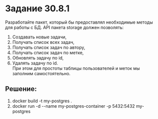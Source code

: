 # Задание 30.8.1

Разработайте пакет, который бы предоставлял необходимые методы для работы с БД.
API пакета storage должен позволять:
1. Создавать новые задачи,
2. Получать список всех задач,
3. Получать список задач по автору,
4. Получать список задач по метке,
5. Обновлять задачу по id,
6. Удалять задачу по id.  
При этом для простоты таблицы пользователей и меток мы заполним самостоятельно.




## Решение:
1. docker build -t my-postgres .
2. docker run -d --name my-postgres-container -p 5432:5432 my-postgres
